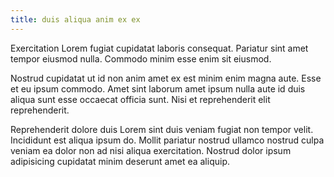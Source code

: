 ```yaml
---
title: duis aliqua anim ex ex
---
```


Exercitation Lorem fugiat cupidatat laboris consequat. Pariatur sint amet tempor eiusmod nulla. Commodo minim esse enim sit eiusmod.

Nostrud cupidatat ut id non anim amet ex est minim enim magna aute. Esse et eu ipsum commodo. Amet sint laborum amet ipsum nulla aute id duis aliqua sunt esse occaecat officia sunt. Nisi et reprehenderit elit reprehenderit.

Reprehenderit dolore duis Lorem sint duis veniam fugiat non tempor velit. Incididunt est aliqua ipsum do. Mollit pariatur nostrud ullamco nostrud culpa veniam ea dolor non ad nisi aliqua exercitation. Nostrud dolor ipsum adipisicing cupidatat minim deserunt amet ea aliquip.